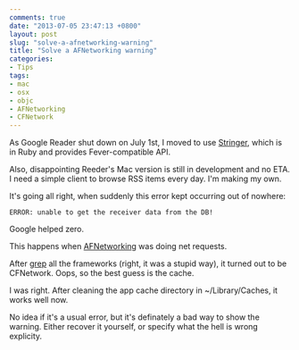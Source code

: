 ```yaml
---
comments: true
date: "2013-07-05 23:47:13 +0800"
layout: post
slug: "solve-a-afnetworking-warning"
title: "Solve a AFNetworking warning"
categories: 
- Tips
tags:
- mac
- osx
- objc
- AFNetworking
- CFNetwork
---
```


As Google Reader shut down on July 1st, I moved to use [Stringer](https://github.com/swanson/stringer), which is in Ruby and provides Fever-compatible API.

Also, disappointing Reeder's Mac version is still in development and no ETA. I need a simple client to browse RSS items every day. I'm making my own.

It's going all right, when suddenly this error kept occurring out of nowhere:

	ERROR: unable to get the receiver data from the DB!

Google helped zero.

This happens when [AFNetworking](https://github.com/AFNetworking/AFNetworking) was doing net requests.

After [grep](https://github.com/ggreer/the_silver_searcher) all the frameworks (right, it was a stupid way), it turned out to be CFNetwork. Oops, so the best guess is the cache.

I was right. After cleaning the app cache directory in ~/Library/Caches, it works well now.

No idea if it's a usual error, but it's definately a bad way to show the warning. Either recover it yourself, or specify what the hell is wrong explicity.